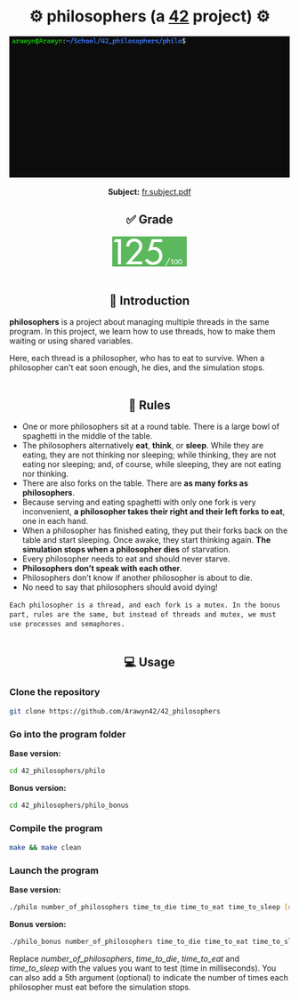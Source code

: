 <div align="center">
  <h1>⚙️ philosophers (a <a href="https://42perpignan.fr/">42</a> project) ⚙️</h1>
  <img src="ressources/preview.gif" alt="Preview">
  <p><b>Subject:</b> <a href="ressources/en.subject.pdf">fr.subject.pdf</a></p>
</div>
<div align="center">
  <h2>✅ Grade</h2>
  <img src="ressources/grade.png" alt="Grade">
</div><br>

## <div align="center">📄 Introduction</div>
**philosophers** is a project about managing multiple threads in the same program. In this project, we learn how to use threads, how to make them waiting or using shared variables.

Here, each thread is a philosopher, who has to eat to survive. When a philosopher can't eat soon enough, he dies, and the simulation stops.
<br><br>

## <div align="center">📒 Rules</div>
- One or more philosophers sit at a round table. There is a large bowl of spaghetti in the middle of the table.
- The philosophers alternatively **eat**, **think**, or **sleep**. While they are eating, they are not thinking nor sleeping; while thinking, they are not eating nor sleeping; and, of course, while sleeping, they are not eating nor thinking.
- There are also forks on the table. There are **as many forks as philosophers**.
- Because serving and eating spaghetti with only one fork is very inconvenient, **a philosopher takes their right and their left forks to eat**, one in each hand.
- When a philosopher has finished eating, they put their forks back on the table and
start sleeping. Once awake, they start thinking again. **The simulation stops when
a philosopher dies** of starvation.
- Every philosopher needs to eat and should never starve.
- **Philosophers don’t speak with each other**.
- Philosophers don’t know if another philosopher is about to die.
- No need to say that philosophers should avoid dying!

`Each philosopher is a thread, and each fork is a mutex. In the bonus part, rules are the same, but instead of threads and mutex, we must use processes and semaphores.`
<br><br>

## <div align="center">💻 Usage</div>
### Clone the repository
```bash
git clone https://github.com/Arawyn42/42_philosophers
```
### Go into the program folder
**Base version:**
```bash
cd 42_philosophers/philo
```
**Bonus version:**
```bash
cd 42_philosophers/philo_bonus
```

### Compile the program
```bash
make && make clean
```

### Launch the program
**Base version:**
```bash
./philo number_of_philosophers time_to_die time_to_eat time_to_sleep [number_of_times_each_philosopher_must_eat]
```
**Bonus version:**
```bash
./philo_bonus number_of_philosophers time_to_die time_to_eat time_to_sleep [number_of_times_each_philosopher_must_eat]
```
Replace *number_of_philosophers*, *time_to_die*, *time_to_eat* and *time_to_sleep* with the values you want to test (time in milliseconds). You can also add a 5th argument (optional) to indicate the number of times each philosopher must eat before the simulation stops.